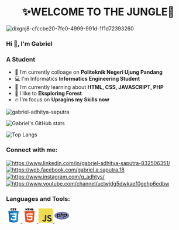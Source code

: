 <h1 align="center"> ✨WELCOME TO THE JUNGLE🌠 </h1>

![dixgnj8-cfccbe20-7fe0-4999-991d-1f1d72393260](https://github.com/user-attachments/assets/9d1e5d9c-dcab-4ac3-8430-ada42bcc3f27)

<h3> Hi 👋, I'm Gabriel </h3>
<h3> A Student</h3>

- 🔭 I’m currently colloage on **Politeknik Negeri Ujung Pandang**
- 💻 I'm Informatics **Informatics Engineering Student**
- 🔭 I’m currently learning about **HTML, CSS, JAVASCRIPT, PHP**
- 🗻 I like to **Eksploring Forest**
- 🔥 I'm focus on **Upragins my Skills now**

<p><img align="center" src="https://github-readme-streak-stats.herokuapp.com/?user=gabriel-adhitya-saputra&theme=cobalt&" alt="gabriel-adhitya-saputra" /></p>

![Gabriel's GitHub stats](https://github-readme-stats.vercel.app/api?username=gabriel-adhitya-saputra&show_icons=true&theme=cobalt)

![Top Langs](https://github-readme-stats.vercel.app/api/top-langs/?username=gabriel-adhitya-saputra&layout=compact&theme=cobalt)

<h3 align="left">Connect with me:</h3>
<p align="left">
<a href="https://linkedin.com/in/https://www.linkedin.com/in/gabriel-adhitya-saputra-832506351/" target="blank"><img align="center" src="https://raw.githubusercontent.com/rahuldkjain/github-profile-readme-generator/master/src/images/icons/Social/linked-in-alt.svg" alt="https://www.linkedin.com/in/gabriel-adhitya-saputra-832506351/" height="30" width="40" /></a>
<a href="https://fb.com/https://web.facebook.com/gabriel.a.saputra.18" target="blank"><img align="center" src="https://raw.githubusercontent.com/rahuldkjain/github-profile-readme-generator/master/src/images/icons/Social/facebook.svg" alt="https://web.facebook.com/gabriel.a.saputra.18" height="30" width="40" /></a>
<a href="https://instagram.com/https://www.instagram.com/g_adhtys/" target="blank"><img align="center" src="https://raw.githubusercontent.com/rahuldkjain/github-profile-readme-generator/master/src/images/icons/Social/instagram.svg" alt="https://www.instagram.com/g_adhtys/" height="30" width="40" /></a>
<a href="https://www.youtube.com/c/https://www.youtube.com/channel/uclwjdg5dwkaef0gehp6edbw" target="blank"><img align="center" src="https://raw.githubusercontent.com/rahuldkjain/github-profile-readme-generator/master/src/images/icons/Social/youtube.svg" alt="https://www.youtube.com/channel/uclwjdg5dwkaef0gehp6edbw" height="30" width="40" /></a>
</p>

<h3 align="left">Languages and Tools:</h3>
<p align="left"> <a href="https://www.w3schools.com/css/" target="_blank" rel="noreferrer"> <img src="https://raw.githubusercontent.com/devicons/devicon/master/icons/css3/css3-original-wordmark.svg" alt="css3" width="40" height="40"/> </a> <a href="https://www.w3.org/html/" target="_blank" rel="noreferrer"> <img src="https://raw.githubusercontent.com/devicons/devicon/master/icons/html5/html5-original-wordmark.svg" alt="html5" width="40" height="40"/> </a> <a href="https://developer.mozilla.org/en-US/docs/Web/JavaScript" target="_blank" rel="noreferrer"> <img src="https://raw.githubusercontent.com/devicons/devicon/master/icons/javascript/javascript-original.svg" alt="javascript" width="40" height="40"/> </a> <a href="https://www.php.net" target="_blank" rel="noreferrer"> <img src="https://raw.githubusercontent.com/devicons/devicon/master/icons/php/php-original.svg" alt="php" width="40" height="40"/> </a> </p>
